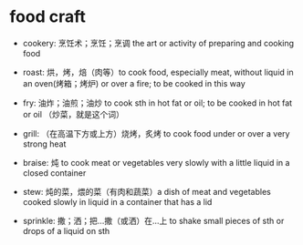 # food craft

- cookery: 烹饪术；烹饪；烹调 the art or activity of preparing and cooking food

- roast: 烘，烤，焙（肉等）to cook food, especially meat, without liquid in an oven(烤箱；烤炉) or over a fire; to be cooked in this way
- fry: 油炸；油煎；油炒 to cook sth in hot fat or oil; to be cooked in hot fat or oil （炒菜，就是这个词）

- grill: （在高温下方或上方）烧烤，炙烤 to cook food under or over a very strong heat

- braise: 炖 to cook meat or vegetables very slowly with a little liquid in a closed container
- stew: 炖的菜，煨的菜（有肉和蔬菜）a dish of meat and vegetables cooked slowly in liquid in a container that has a lid

- sprinkle: 撒；洒；把…撒（或洒）在…上 to shake small pieces of sth or drops of a liquid on sth

